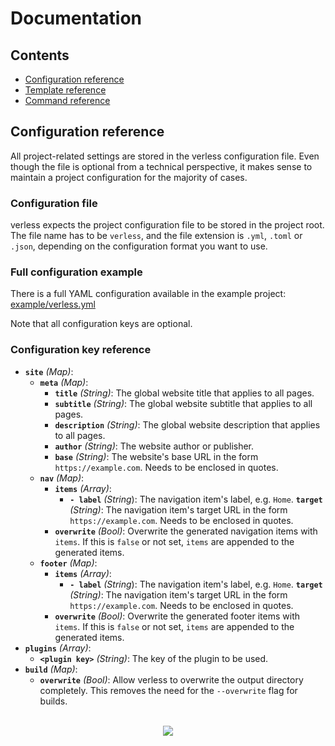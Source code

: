 # Documentation

## Contents

* [Configuration reference](#configuration-reference)
* [Template reference]()
* [Command reference]()

## Configuration reference

All project-related settings are stored in the verless configuration file. Even though the file is optional from a
technical perspective, it makes sense to maintain a project configuration for the majority of cases.

### Configuration file

verless expects the project configuration file to be stored in the project root. The file name has to be `verless`, and
the file extension is `.yml`, `.toml` or `.json`, depending on the configuration format you want to use.

### Full configuration example

There is a full YAML configuration available in the example project:
[example/verless.yml](https://github.com/verless/verless/blob/master/example/verless.yml)

Note that all configuration keys are optional.

### Configuration key reference

* **`site`** _(Map)_:
    * **`meta`** _(Map)_:
        * **`title`** _(String)_: The global website title that applies to all pages.
        * **`subtitle`** _(String)_: The global website subtitle that applies to all pages.
        * **`description`** _(String)_: The global website description that applies to all pages.
        * **`author`** _(String)_: The website author or publisher.
        * **`base`** _(String)_: The website's base URL in the form `https://example.com`. Needs to be enclosed in quotes.
    * **`nav`** _(Map)_:
        * **`items`** _(Array)_:
            * **`- label`** _(String_): The navigation item's label, e.g. `Home`. 
              **`target`** _(String)_: The navigation item's target URL in the form `https://example.com`. Needs to be enclosed in quotes.
        * **`overwrite`** _(Bool)_: Overwrite the generated navigation items with `items`. If this is `false` or not set, `items` are appended to the generated items.
    * **`footer`** _(Map)_:
        * **`items`** _(Array)_:
            * **`- label`** _(String_): The navigation item's label, e.g. `Home`. 
              **`target`** _(String)_: The navigation item's target URL in the form `https://example.com`. Needs to be enclosed in quotes.
        * **`overwrite`** _(Bool)_: Overwrite the generated footer items with `items`. If this is `false` or not set, `items` are appended to the generated items.
* **`plugins`** _(Array)_:
    - **`<plugin key>`** _(String)_: The key of the plugin to be used.
* **`build`** _(Map)_:
    * **`overwrite`** _(Bool)_: Allow verless to overwrite the output directory completely. This removes the need for the `--overwrite` flag for builds.

<p align="center">
<br>
<a href="https://github.com/verless/verless"><img src="https://verless.dominikbraun.io/assets/img/icon-light.png"></a>
</p>

